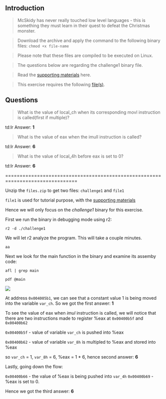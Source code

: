 ## Introduction

> McSkidy has never really touched low level languages - this is something they must learn in their quest to defeat the Christmas monster.

> Download the archive and apply the command to the following binary files: `chmod +x file-name`

> Please note that these files are compiled to be executed on Linux.

> The questions below are regarding the challenge1 binary file.

> Read the [supporting materials](./Support_Doc.docx) here.

> This exercise requires the following [file(s)](./files.zip).

## Questions

> What is the value of local_ch when its corresponding movl instruction is called(first if multiple)?

td:lr Answer: **1**

> What is the value of eax when the imull instruction is called?

td:lr Answer: **6**
	
> What is the value of local_4h before eax is set to 0?

td:lr Answer: **6**

===============================================================================

Unzip the `files.zip` to get two files: `challenge1` and `file1`

`file1` is used for tutorial purpose, with the [supporting materials](./Support_Doc.docx)

Hence we will only focus on the _challenge1_ binary for this exercise.

First we run the binary in debugging mode using r2:

`r2 -d ./challenge1`

We will let r2 analyze the program. This will take a couple minutes.

`aa`

Next we look for the main function in the binary and examine its assemby code:

`afl | grep main`

`pdf @main`

![](./res/ic1.png)


At address `0x004005b1`, we can see that a constant value 1 is being moved into the variable `var_ch`. So we got the first answer: **1**

To see the value of eax when _imul_ instruction is called, we will notice that there are two instructions made to register %eax at `0x00400b5f` and `0x00400b62`

`0x00400b5f` - value of variable `var_ch` is pushed into %eax

`0x00400b62` - value of variable `var_8h` is multipled to %eax and stored into %eax

so `var_ch` = 1, `var_8h` = 6, %eax = 1 * 6, hence second answer: **6**

Lastly, going down the flow:

`0x00400b66` - the value of %eax is being pushed into `var_4h`
`0x00400b69` - %eax is set to 0. 

Hence we got the third answer: **6**



